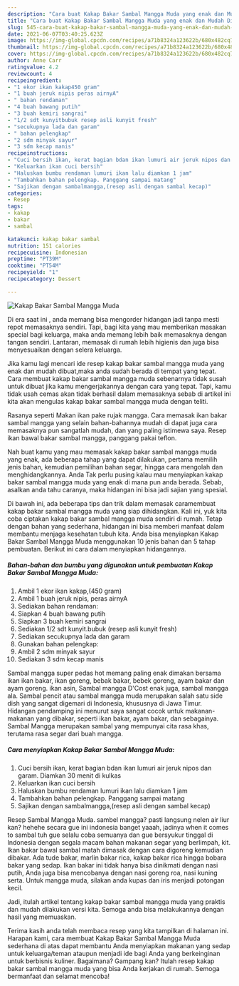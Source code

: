```yaml
---
description: "Cara buat Kakap Bakar Sambal Mangga Muda yang enak dan Mudah Dibuat"
title: "Cara buat Kakap Bakar Sambal Mangga Muda yang enak dan Mudah Dibuat"
slug: 545-cara-buat-kakap-bakar-sambal-mangga-muda-yang-enak-dan-mudah-dibuat
date: 2021-06-07T03:40:25.623Z
image: https://img-global.cpcdn.com/recipes/a71b8324a123622b/680x482cq70/kakap-bakar-sambal-mangga-muda-foto-resep-utama.jpg
thumbnail: https://img-global.cpcdn.com/recipes/a71b8324a123622b/680x482cq70/kakap-bakar-sambal-mangga-muda-foto-resep-utama.jpg
cover: https://img-global.cpcdn.com/recipes/a71b8324a123622b/680x482cq70/kakap-bakar-sambal-mangga-muda-foto-resep-utama.jpg
author: Anne Carr
ratingvalue: 4.2
reviewcount: 4
recipeingredient:
- "1 ekor ikan kakap450 gram"
- "1 buah jeruk nipis peras airnyA"
- " bahan rendaman"
- "4 buah bawang putih"
- "3 buah kemiri sangrai"
- "1/2 sdt kunyitbubuk resep asli kunyit fresh"
- "secukupnya lada dan garam"
- " bahan pelengkap"
- "2 sdm minyak sayur"
- "3 sdm kecap manis"
recipeinstructions:
- "Cuci bersih ikan, kerat bagian bdan ikan lumuri air jeruk nipos dan garam. Diamkan 30 menit di kulkas"
- "Keluarkan ikan cuci bersih"
- "Haluskan bumbu rendaman lumuri ikan lalu diamkan 1 jam"
- "Tambahkan bahan pelengkap. Panggang sampai matang"
- "Sajikan dengan sambalmangga,(resep asli dengan sambal kecap)"
categories:
- Resep
tags:
- kakap
- bakar
- sambal

katakunci: kakap bakar sambal 
nutrition: 151 calories
recipecuisine: Indonesian
preptime: "PT39M"
cooktime: "PT54M"
recipeyield: "1"
recipecategory: Dessert

---
```



![Kakap Bakar Sambal Mangga Muda](https://img-global.cpcdn.com/recipes/a71b8324a123622b/680x482cq70/kakap-bakar-sambal-mangga-muda-foto-resep-utama.jpg)

Di era  saat ini , anda memang bisa mengorder hidangan jadi tanpa mesti repot memasaknya sendiri. Tapi, bagi kita yang mau memberikan masakan special bagi keluarga, maka anda memang lebih baik memasaknya dengan tangan sendiri. Lantaran, memasak di rumah lebih higienis dan juga bisa menyesuaikan dengan selera keluarga.

Jika kamu lagi mencari ide resep kakap bakar sambal mangga muda yang enak dan mudah dibuat,maka anda sudah berada di tempat yang tepat. Cara membuat kakap bakar sambal mangga muda  sebenarnya tidak susah untuk dibuat jika kamu mengerjakannya dengan cara yang tepat. Tapi, kamu tidak usah cemas akan tidak berhasil dalam memasaknya 
sebab di artikel ini kita akan mengulas kakap bakar sambal mangga muda dengan teliti.  

Rasanya seperti Makan ikan pake rujak mangga. Cara memasak ikan bakar sambal mangga yang selain bahan-bahannya mudah di dapat juga cara memasaknya pun sangatlah mudah, dan yang paling istimewa saya. Resep ikan bawal bakar sambal mangga, panggang pakai teflon.

Nah buat kamu yang mau memasak kakap bakar sambal mangga muda yang enak, ada beberapa tahap yang dapat dilakukan, pertama memilih jenis bahan, kemudian pemilihan bahan segar, hingga cara mengolah dan menghidangkannya. Anda Tak perlu pusing kalau mau menyiapkan kakap bakar sambal mangga muda yang enak di mana pun anda berada. Sebab, asalkan anda  tahu caranya, maka hidangan ini bisa jadi sajian yang spesial.

Di bawah ini, ada beberapa tips dan trik dalam memasak caramembuat kakap bakar sambal mangga muda yang siap dihidangkan. Kali ini, yuk kita coba ciptakan kakap bakar sambal mangga muda sendiri di rumah. Tetap dengan bahan yang sederhana, hidangan ini bisa memberi manfaat dalam membantu menjaga kesehatan tubuh kita. Anda bisa menyiapkan Kakap Bakar Sambal Mangga Muda menggunakan 10 jenis bahan dan 5 tahap pembuatan. Berikut ini cara dalam menyiapkan hidangannya.

<!--inarticleads1-->

##### Bahan-bahan dan bumbu yang digunakan untuk pembuatan Kakap Bakar Sambal Mangga Muda:

1. Ambil 1 ekor ikan kakap,(450 gram)
1. Ambil 1 buah jeruk nipis, peras airnyA
1. Sediakan  bahan rendaman:
1. Siapkan 4 buah bawang putih
1. Siapkan 3 buah kemiri sangrai
1. Sediakan 1/2 sdt kunyit.bubuk (resep asli kunyit fresh)
1. Sediakan secukupnya lada dan garam
1. Gunakan  bahan pelengkap:
1. Ambil 2 sdm minyak sayur
1. Sediakan 3 sdm kecap manis


Sambal mangga super pedas hot memang paling enak dimakan bersama ikan ikan bakar, ikan goreng, bebak bakar, bebek goreng, ayam bakar dan ayam goreng. ikan asin, Sambal mangga D&#39;Cost enak juga, sambal mangga ala. Sambal pencit atau sambal mangga muda merupakan salah satu side dish yang sangat digemari di Indonesia, khususnya di Jawa Timur. Hidangan pendamping ini menurut saya sangat cocok untuk makanan-makanan yang dibakar, seperti ikan bakar, ayam bakar, dan sebagainya. Sambal Mangga merupakan sambal yang mempunyai cita rasa khas, terutama rasa segar dari buah mangga. 

<!--inarticleads2-->

##### Cara menyiapkan Kakap Bakar Sambal Mangga Muda:

1. Cuci bersih ikan, kerat bagian bdan ikan lumuri air jeruk nipos dan garam. Diamkan 30 menit di kulkas
1. Keluarkan ikan cuci bersih
1. Haluskan bumbu rendaman lumuri ikan lalu diamkan 1 jam
1. Tambahkan bahan pelengkap. Panggang sampai matang
1. Sajikan dengan sambalmangga,(resep asli dengan sambal kecap)


Resep Sambal Mangga Muda. sambel mangga? pasti langsung nelen air liur kan? hehehe secara gue ini indonesia banget yaaah, jadinya when it comes to sambal tuh gue selalu coba semuanya dan gue bersyukur tinggal di Indonesia dengan segala macam bahan makanan segar yang berlimpah, kit. Ikan bakar bawal sambal matah dimasak dengan cara digoreng kemudian dibakar. Ada tude bakar, marlin bakar rica, kakap bakar rica hingga bobara bakar yang sedap. Ikan bakar ini tidak hanya bisa dinikmati dengan nasi putih, Anda juga bisa mencobanya dengan nasi goreng roa, nasi kuning serta. Untuk mangga muda, silakan anda kupas dan iris menjadi potongan kecil. 

Jadi, itulah artikel tentang  kakap bakar sambal mangga muda  yang praktis dan mudah dilakukan versi kita. Semoga anda bisa melakukannya dengan hasil yang memuaskan. 

Terima kasih anda telah membaca resep yang kita tampilkan di halaman ini. Harapan kami, cara membuat  Kakap Bakar Sambal Mangga Muda sederhana di atas dapat membantu Anda menyiapkan makanan yang sedap untuk keluarga/teman ataupun menjadi ide bagi Anda yang berkeinginan untuk berbisnis kuliner. Bagaimana? Gampang kan? Itulah resep kakap bakar sambal mangga muda yang bisa Anda kerjakan di rumah. Semoga bermanfaat dan selamat mencoba!

